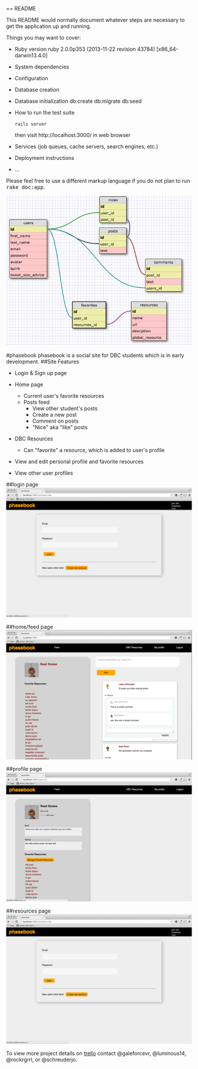 == README

This README would normally document whatever steps are necessary to get the
application up and running.

Things you may want to cover:

* Ruby version
  ruby 2.0.0p353 (2013-11-22 revision 43784) [x86_64-darwin13.4.0]

* System dependencies

* Configuration

* Database creation

* Database initialization
  db:create
  db:migrate
  db:seed

* How to run the test suite
  ```shell
  rails server
  ```
  then
  visit http://localhost:3000/ in web browser

* Services (job queues, cache servers, search engines, etc.)

* Deployment instructions

* ...


Please feel free to use a different markup language if you do not plan to run
<tt>rake doc:app</tt>.

![phasebook schema design](schema.png "phasebook schema design")

#phasebook
phasebook is a social site for DBC students which is in early development.
##Site Features
  * Login & Sign up page
  * Home page
    * Current user's favorite resources
    * Posts feed
      * View other student's posts
      * Create a new post
      * Comment on posts
      * "Nice" aka "like" posts
  * DBC Resources
    * Can "favorite" a resource, which is added to user's profile

  * View and edit personal profile and favorite resources
  * View other user profiles

##login page
![phasebook login page](login.png "phasebook login page")

##home/feed page
![phasebook home page](main-feed.png "phasebook home page")

##profile page
![phasebook profile page](my-profile.png "phasebook profile page")

##resources page
![phasebook resources page](login.png "phasebook resourcses page")

To view more project details on [trello](https://trello.com/b/ZKeoZoIk/db-social) contact @galeforcevr, @luminous14, @rockrgrrl, or @schreuderjo.
